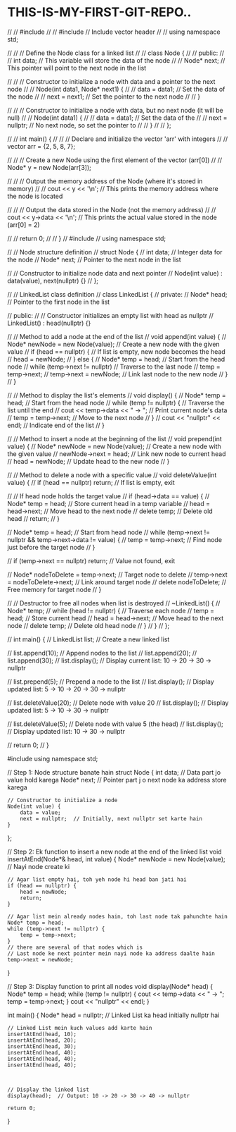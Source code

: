 # THIS-IS-MY-FIRST-GIT-REPO..


// // #include <iostream>
// // #include <vector>  // Include vector header
// // using namespace std;

// // // Define the Node class for a linked list
// // class Node {
// // public:
// //     int data;  // This variable will store the data of the node
// //     Node* next; // This pointer will point to the next node in the list

// //     // Constructor to initialize a node with data and a pointer to the next node
// //     Node(int data1, Node* next1) {
// //         data = data1;  // Set the data of the node
// //         next = next1;  // Set the pointer to the next node
// //     }

// //     // Constructor to initialize a node with data, but no next node (it will be null)
// //     Node(int data1) {
// //         data = data1;  // Set the data of the 
// //         next = nullptr;  // No next node, so set the pointer to 
// //     }
// // };


// // int main() {
// //     // Declare and initialize the vector 'arr' with integers
// //     vector<int> arr = {2, 5, 8, 7};

// //     // Create a new Node using the first element of the vector (arr[0])
// //     Node* y = new Node(arr[3]);

// //     // Output the memory address of the Node (where it's stored in memory)
// //     cout << y << '\n'; // This prints the memory address where the node is located

// //     // Output the data stored in the Node (not the memory address)
// //     cout << y->data << '\n'; // This prints the actual value stored in the node (arr[0] = 2)

// //     return 0;
// // }
// #include <iostream>
// using namespace std;

// // Node structure definition
// struct Node {
//     int data;            // Integer data for the node
//     Node* next;          // Pointer to the next node in the list

//     // Constructor to initialize node data and next pointer
//     Node(int value) : data(value), next(nullptr) {}
// };

// // LinkedList class definition
// class LinkedList {
// private:
//     Node* head;          // Pointer to the first node in the list

// public:
//     // Constructor initializes an empty list with head as nullptr
//     LinkedList() : head(nullptr) {}

//     // Method to add a node at the end of the list
//     void append(int value) {
//         Node* newNode = new Node(value);  // Create a new node with the given value
//         if (head == nullptr) {            // If list is empty, new node becomes the head
//             head = newNode;
//         } else {
//             Node* temp = head;            // Start from the head node
//             while (temp->next != nullptr) // Traverse to the last node
//                 temp = temp->next;
//             temp->next = newNode;         // Link last node to the new node
//         }
//     }

//     // Method to display the list's elements
//     void display() {
//         Node* temp = head;                // Start from the head node
//         while (temp != nullptr) {         // Traverse the list until the end
//             cout << temp->data << " -> "; // Print current node's data
//             temp = temp->next;            // Move to the next node
//         }
//         cout << "nullptr" << endl;        // Indicate end of the list
//     }

//     // Method to insert a node at the beginning of the list
//     void prepend(int value) {
//         Node* newNode = new Node(value);  // Create a new node with the given value
//         newNode->next = head;             // Link new node to current head
//         head = newNode;                   // Update head to the new node
//     }

//     // Method to delete a node with a specific value
//     void deleteValue(int value) {
//         if (head == nullptr) return;      // If list is empty, exit

//         // If head node holds the target value
//         if (head->data == value) {
//             Node* temp = head;            // Store current head in a temp variable
//             head = head->next;            // Move head to the next node
//             delete temp;                  // Delete old head
//             return;
//         }

//         Node* temp = head;                // Start from head node
//         while (temp->next != nullptr && temp->next->data != value) {
//             temp = temp->next;            // Find node just before the target node
//         }

//         if (temp->next == nullptr) return; // Value not found, exit

//         Node* nodeToDelete = temp->next;  // Target node to delete
//         temp->next = nodeToDelete->next;  // Link around target node
//         delete nodeToDelete;              // Free memory for target node
//     }

//     // Destructor to free all nodes when list is destroyed
//     ~LinkedList() {
//         Node* temp;
//         while (head != nullptr) {         // Traverse each node
//             temp = head;                  // Store current head
//             head = head->next;            // Move head to the next node
//             delete temp;                  // Delete old head node
//         }
//     }
// };

// int main() {
//     LinkedList list;             // Create a new linked list

//     list.append(10);             // Append nodes to the list
//     list.append(20);
//     list.append(30);
//     list.display();              // Display current list: 10 -> 20 -> 30 -> nullptr

//     list.prepend(5);             // Prepend a node to the list
//     list.display();              // Display updated list: 5 -> 10 -> 20 -> 30 -> nullptr

//     list.deleteValue(20);        // Delete node with value 20
//     list.display();              // Display updated list: 5 -> 10 -> 30 -> nullptr

//     list.deleteValue(5);         // Delete node with value 5 (the head)
//     list.display();              // Display updated list: 10 -> 30 -> nullptr

//     return 0;
// }





#include <iostream>
using namespace std;      




































// Step 1: Node structure banate hain
struct Node {
    int data;       // Data part jo value hold karega
    Node* next;     // Pointer part j o next node ka address store karega

    // Constructor to initialize a node
    Node(int value) {
        data = value;
        next = nullptr;  // Initially, next nullptr set karte hain
    }
};

// Step 2: Ek function to insert a new node at the end of the linked list
void insertAtEnd(Node*& head, int value) {
    Node* newNode = new Node(value);  // Nayi node create ki
    
    // Agar list empty hai, toh yeh node hi head ban jati hai
    if (head == nullptr) {
        head = newNode;
        return;
    }
    
    // Agar list mein already nodes hain, toh last node tak pahunchte hain
    Node* temp = head;
    while (temp->next != nullptr) {
        temp = temp->next;
    }
    // there are several of that nodes which is 
    // Last node ke next pointer mein nayi node ka address daalte hain
    temp->next = newNode;
}

// Step 3: Display function to print all nodes
void display(Node* head) {
    Node* temp = head;
    while (temp != nullptr) {
        cout << temp->data << " -> ";
        temp = temp->next;
    }
    cout << "nullptr" << endl;
}

int main() {
    Node* head = nullptr;  // Linked List ka head initially nullptr hai

    // Linked List mein kuch values add karte hain
    insertAtEnd(head, 10);
    insertAtEnd(head, 20);
    insertAtEnd(head, 30);
    insertAtEnd(head, 40);
    insertAtEnd(head, 40);
    insertAtEnd(head, 40);
       
  

    // Display the linked list
    display(head);  // Output: 10 -> 20 -> 30 -> 40 -> nullptr
    
    return 0;
}
